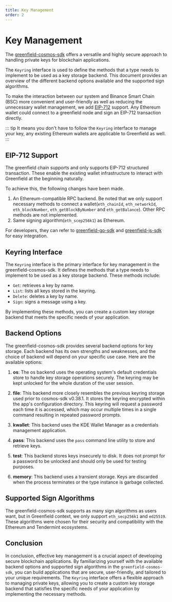 ```yaml
---
title: Key Management
order: 2
---
```


# Key Management

The [greenfield-cosmos-sdk](https://github.com/bnb-chain/greenfield-cosmos-sdk) offers a versatile and highly 
secure approach to handling private keys for blockchain applications.

The `Keyring` interface is used to define the methods that a type needs 
to implement to be used as a key storage backend. This document provides an overview of the different backend 
options available and the supported sign algorithms.

To make the interaction between our system and Binance Smart Chain (BSC) more convenient and user-friendly 
as well as reducing the unnecessary wallet management, we add 
[EIP-712](https://eips.ethereum.org/EIPS/eip-712) support. Any Ethereum wallet could connect to 
a greenfield node and sign an EIP-712 transaction directly.

::: tip
It means you don't have to follow the `Keyring` interface to manage your key, any existing Ethereum wallets are applicable to
Greenfield as well.
:::

## EIP-712 Support

The greenfield chain supports and only supports EIP-712 structured transaction.  These enable the existing wallet 
infrastructure to interact with Greenfield at the beginning naturally.

To achieve this, the following changes have been made.

1. An Ethereum-compatible RPC backend. Be noted that we only support necessary methods to connect a 
  wallet(`eth_chainId`, `eth_networkId`, `eth_blockNumber`, `eth_getBlockByNumber` and `eth_getBalance`). Other RPC methods are not implemented.
2. Same signing algorithm(`eth_scep256k1`) as Ethereum.

For developers, they can refer to [greenfield-go-sdk](https://github.com/bnb-chain/greenfield-go-sdk) and 
[greenfield-js-sdk](https://github.com/bnb-chain/greenfield-js-sdk) for easy integration.

## Keyring Interface

The `Keyring` interface is the primary interface for key management in the greenfield-cosmos-sdk. It defines the methods 
that a type needs to implement to be used as a key storage backend. These methods include:

-   `Get`: retrieves a key by name.
-   `List`: lists all keys stored in the keyring.
-   `Delete`: deletes a key by name.
-   `Sign`: signs a message using a key.

By implementing these methods, you can create a custom key storage backend that meets the specific needs of your application.

## Backend Options

The greenfield-cosmos-sdk provides several backend options for key storage. Each backend has its own strengths and 
weaknesses, and the choice of backend will depend on your specific use case. Here are the available options:

1. **os**: The os backend uses the operating system's default credentials store to handle key storage operations securely. 
The keyring may be kept unlocked for the whole duration of the user session.

2. **file**: This backend more closely resembles the previous keyring storage used prior to cosmos-sdk v0.38.1. It 
stores the keyring encrypted within the app's configuration directory. This keyring will request a password each time 
it is accessed, which may occur multiple times in a single command resulting in repeated password prompts.

3. **kwallet**: This backend uses the KDE Wallet Manager as a credentials management application.

4. **pass**: This backend uses the `pass` command line utility to store and retrieve keys.

5. **test**: This backend stores keys insecurely to disk. It does not prompt for a password to be unlocked and should 
only be used for testing purposes.

6. **memory**: This backend uses a transient storage. Keys are discarded when the process terminates or the type 
instance is garbage collected.

## Supported Sign Algorithms

The greenfield-cosmos-sdk supports as many sign algorithms as users want, but in Greenfield context, we only 
support `eth_secp256k1` and `ed25519`. These algorithms were chosen for their security and compatibility with the 
Ethereum and Tendermint ecosystems.

## Conclusion

In conclusion, effective key management is a crucial aspect of developing secure blockchain applications. 
By familiarizing yourself with the available backend options and supported sign algorithms in the `greenfield-cosmos-sdk`, 
you can build applications that are secure, user-friendly, and tailored to your unique requirements. 
The `Keyring` interface offers a flexible approach to managing private keys, allowing you to create a custom key 
storage backend that satisfies the specific needs of your application by implementing the necessary methods.
